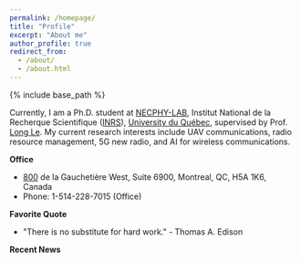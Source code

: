 ```yaml
---
permalink: /homepage/
title: "Profile"
excerpt: "About me"
author_profile: true
redirect_from: 
  - /about/
  - /about.html
---
```


{% include base_path %}

Currently, I am a Ph.D. student at [NECPHY-LAB](http://necphy-lab.com/), Institut National de la Recherque Scientifique ([INRS](http://www.inrs.ca/english/homepage)), [University du Québec](http://www.uquebec.ca/reseau/fr), supervised by Prof. [Long Le](https://scholar.google.ca/citations?user=-STl68rkz_kC&hl=en&oi=ao). 
My current research interests include UAV communications, radio resource management, 5G new radio, and AI for wireless communications. 



**Office** 
- [800](https://www.google.com/maps/place/800+Rue+de+la+Gaucheti%C3%A8re+O+%236900,+Montr%C3%A9al,+QC+H5A+1K8/@45.500133,-73.5674881,17z/data=!4m13!1m7!3m6!1s0x4cc91a5c924a3163:0x149f202eb1d0adf2!2s800+Rue+de+la+Gaucheti%C3%A8re+O+%236900,+Montr%C3%A9al,+QC+H5A+1K8!3b1!8m2!3d45.500133!4d-73.5652994!3m4!1s0x4cc91a5c924a3163:0x149f202eb1d0adf2!8m2!3d45.500133!4d-73.5652994) de la Gauchetière West, Suite 6900, Montreal, QC, H5A 1K6, Canada
- Phone: 1-514-228-7015 (Office)



**Favorite Quote**
- "There is no substitute for hard work." - Thomas A. Edison


**Recent News**

